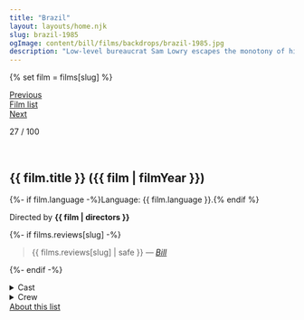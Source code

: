 ```yaml
---
title: "Brazil"
layout: layouts/home.njk
slug: brazil-1985
ogImage: content/bill/films/backdrops/brazil-1985.jpg
description: "Low-level bureaucrat Sam Lowry escapes the monotony of his day-to-day life through a recurring daydream of himself as a virtuous hero saving a beautiful damsel. Investigating a case that led to the wrongful arrest and eventual death of an innocent man instead of wanted terrorist Harry Tuttle, he meets the woman from his daydream, and in trying to help her gets caught in a web of mistaken identities, mindless bureaucracy and lies."
---
```


{% set film = films[slug] %}

<nav class="films">
  <div class="prev">
    <a href="../paris-texas-1984"><i class="fa-solid fa-chevron-left fa-xs"></i> Previous</a>
  </div>
  <div>
    <a href="../">Film list</a>
  </div>
  <div class="next">
    <a href="../withnail--i-1987">Next <i class="fa-solid fa-chevron-right fa-xs"></i></a>
  </div>
</nav>

<p>27 / 100</p>

<article class="film slug-brazil-1985">
  <div class="backdrop-and-poster">
    <img class="poster" src="../films/posters/{{ slug }}.jpg" alt="">
    <img class="backdrop" src="../films/backdrops/{{ slug }}.jpg" alt="">
  </div>

  <h1>{{ film.title }} ({{ film | filmYear }})</h1>

  <p>
    {%- if film.language -%}Language: {{ film.language }}.{% endif %}
    
  </p>

  <p class="director">
    Directed by <strong>{{ film | directors }}</strong>
  </p>

  {%- if films.reviews[slug] -%}
    <blockquote> 
      {{ films.reviews[slug] | safe }} <em>—&nbsp;<a href="/bill">Bill</a></em>
    </blockquote> 
  {%- endif -%}

  <details>
    <summary>
      Cast
    </summary>
  <ul>
    {%- for cast in film.credits.cast -%}
      <li>
        {{ cast.name }} as <em>{{ cast.character }}</em>
      </li>
    {%- endfor -%}
  </ul>
  </details>

  <details>
    <summary>
      Crew
    </summary>
    <ul>
      {%- for crew in film.credits.crew -%}
        <li>
          {{ crew.name }} &mdash; <em>{{ crew.job }}</em>
        </li>
      {%- endfor -%}
    </ul>
  </details>
  
</article>
<footer>
  <a href="../about">About this list</a>
</footer>
